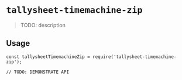 # `tallysheet-timemachine-zip`

> TODO: description

## Usage

```
const tallysheetTimemachineZip = require('tallysheet-timemachine-zip');

// TODO: DEMONSTRATE API
```
